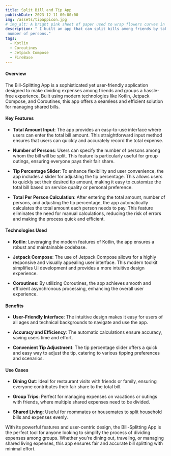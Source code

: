 ```yaml
---
title: Split Bill and Tip App
publishDate: 2023-12-11 00:00:00
img: /assets/tipappicon.jpg
# img_alt: A bright pink sheet of paper used to wrap flowers curves in front of rich blue background
description: " I built an app that can split bills among friends by taking inputs such as the total amount, tip, and
 number of persons."
tags:
  - Kotlin
  - Coroutines
  - Jetpack Compose 
  - FireBase
---
```



<!-- ![LOCAL IMAGE](./public/assets/tipapp.jpg) -->



#### Overview
The Bill-Splitting App is a sophisticated yet user-friendly application designed to make dividing expenses among friends and groups a hassle-free experience. Built using modern technologies like Kotlin, Jetpack Compose, and Coroutines, this app offers a seamless and efficient solution for managing shared bills.

#### Key Features

- **Total Amount Input**: The app provides an easy-to-use interface where users can enter the total bill amount. This straightforward input method ensures that users can quickly and accurately record the total expense.
  
- **Number of Persons**: Users can specify the number of persons among whom the bill will be split. This feature is particularly useful for group outings, ensuring everyone pays their fair share.
  
- **Tip Percentage Slider**: To enhance flexibility and user convenience, the app includes a slider for adjusting the tip percentage. This allows users to quickly set their desired tip amount, making it easy to customize the total bill based on service quality or personal preference.
  
- **Total Per Person Calculation**: After entering the total amount, number of persons, and adjusting the tip percentage, the app automatically calculates the total amount each person needs to pay. This feature eliminates the need for manual calculations, reducing the risk of errors and making the process quick and efficient.

#### Technologies Used

- **Kotlin**: Leveraging the modern features of Kotlin, the app ensures a robust and maintainable codebase.
  
- **Jetpack Compose**: The use of Jetpack Compose allows for a highly responsive and visually appealing user interface. This modern toolkit simplifies UI development and provides a more intuitive design experience.
  
- **Coroutines**: By utilizing Coroutines, the app achieves smooth and efficient asynchronous processing, enhancing the overall user experience.

#### Benefits

- **User-Friendly Interface**: The intuitive design makes it easy for users of all ages and technical backgrounds to navigate and use the app.
  
- **Accuracy and Efficiency**: The automatic calculations ensure accuracy, saving users time and effort.
  
- **Convenient Tip Adjustment**: The tip percentage slider offers a quick and easy way to adjust the tip, catering to various tipping preferences and scenarios.

#### Use Cases

- **Dining Out**: Ideal for restaurant visits with friends or family, ensuring everyone contributes their fair share to the total bill.
  
- **Group Trips**: Perfect for managing expenses on vacations or outings with friends, where multiple shared expenses need to be divided.
  
- **Shared Living**: Useful for roommates or housemates to split household bills and expenses evenly.

With its powerful features and user-centric design, the Bill-Splitting App is the perfect tool for anyone looking to simplify the process of dividing expenses among groups. Whether you're dining out, traveling, or managing shared living expenses, this app ensures fair and accurate bill splitting with minimal effort.

